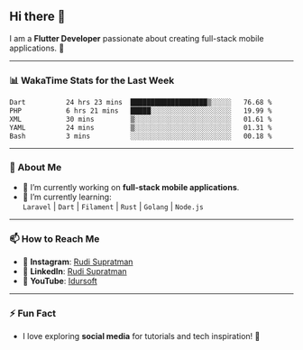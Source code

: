## Hi there 👋

I am a **Flutter Developer** passionate about creating full-stack mobile applications. 🚀

---

### 📊 WakaTime Stats for the Last Week
<!--START_SECTION:waka-->

```txt
Dart          24 hrs 23 mins  ███████████████████▒░░░░░   76.68 %
PHP           6 hrs 21 mins   █████░░░░░░░░░░░░░░░░░░░░   19.99 %
XML           30 mins         ▒░░░░░░░░░░░░░░░░░░░░░░░░   01.61 %
YAML          24 mins         ▒░░░░░░░░░░░░░░░░░░░░░░░░   01.31 %
Bash          3 mins          ░░░░░░░░░░░░░░░░░░░░░░░░░   00.18 %
```

<!--END_SECTION:waka-->

---

### 🌱 About Me
- 🔭 I’m currently working on **full-stack mobile applications**.
- 🌱 I’m currently learning:  
  `Laravel` | `Dart` | `Filament` | `Rust` | `Golang` | `Node.js`

---

### 📫 How to Reach Me
- 💬 **Instagram**: [Rudi Supratman](https://www.instagram.com/rudisupratman97)  
- 💼 **LinkedIn**: [Rudi Supratman](https://www.linkedin.com/in/rudi-supratman-324233281)  
- 🎥 **YouTube**: [Idursoft](https://www.youtube.com/@adde5863)

---

### ⚡ Fun Fact
- I love exploring **social media** for tutorials and tech inspiration! 🎥
